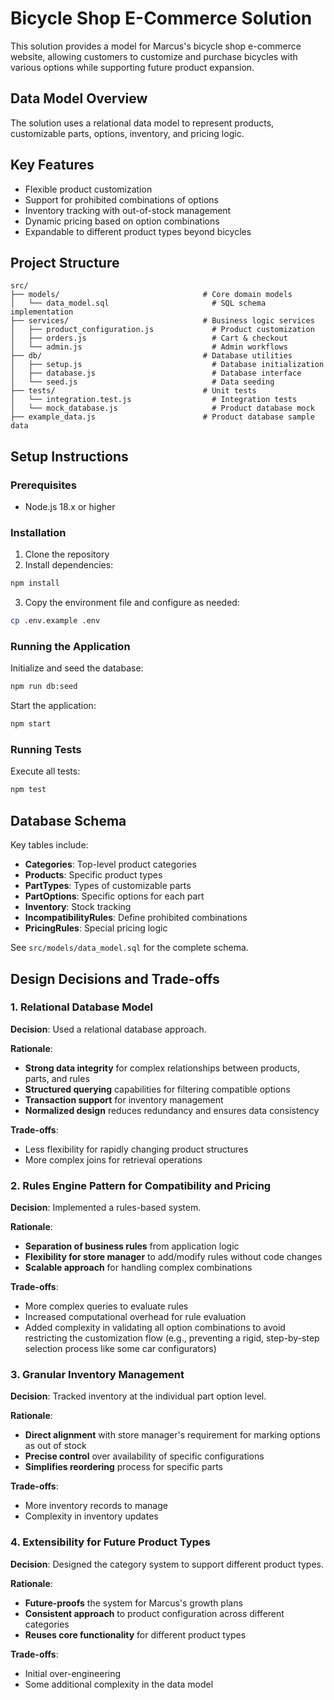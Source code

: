 # Bicycle Shop E-Commerce Solution

This solution provides a model for Marcus's bicycle shop e-commerce website, allowing customers to customize and purchase bicycles with various options while supporting future product expansion.

## Data Model Overview

The solution uses a relational data model to represent products, customizable parts, options, inventory, and pricing logic.

## Key Features

- Flexible product customization
- Support for prohibited combinations of options
- Inventory tracking with out-of-stock management
- Dynamic pricing based on option combinations
- Expandable to different product types beyond bicycles

## Project Structure

```
src/
├── models/                                # Core domain models
│   └── data_model.sql                       # SQL schema implementation
├── services/                              # Business logic services
│   ├── product_configuration.js             # Product customization
│   ├── orders.js                            # Cart & checkout
│   └── admin.js                             # Admin workflows
├── db/                                    # Database utilities
│   ├── setup.js                             # Database initialization
│   ├── database.js                          # Database interface
│   └── seed.js                              # Data seeding
├── tests/                                 # Unit tests
│   └── integration.test.js                  # Integration tests
│   └── mock_database.js                     # Product database mock
├── example_data.js                        # Product database sample data
```

## Setup Instructions

### Prerequisites

- Node.js 18.x or higher

### Installation

1. Clone the repository
2. Install dependencies:

```bash
npm install
```

3. Copy the environment file and configure as needed:

```bash
cp .env.example .env
```

### Running the Application

Initialize and seed the database:

```bash
npm run db:seed
```

Start the application:

```bash
npm start
```

### Running Tests

Execute all tests:

```bash
npm test
```

## Database Schema

Key tables include:

- **Categories**: Top-level product categories
- **Products**: Specific product types
- **PartTypes**: Types of customizable parts
- **PartOptions**: Specific options for each part
- **Inventory**: Stock tracking
- **IncompatibilityRules**: Define prohibited combinations
- **PricingRules**: Special pricing logic

See `src/models/data_model.sql` for the complete schema.

## Design Decisions and Trade-offs

### 1. Relational Database Model

**Decision**: Used a relational database approach.

**Rationale**:

- **Strong data integrity** for complex relationships between products, parts, and rules
- **Structured querying** capabilities for filtering compatible options
- **Transaction support** for inventory management
- **Normalized design** reduces redundancy and ensures data consistency

**Trade-offs**:

- Less flexibility for rapidly changing product structures
- More complex joins for retrieval operations

### 2. Rules Engine Pattern for Compatibility and Pricing

**Decision**: Implemented a rules-based system.

**Rationale**:

- **Separation of business rules** from application logic
- **Flexibility for store manager** to add/modify rules without code changes
- **Scalable approach** for handling complex combinations

**Trade-offs**:

- More complex queries to evaluate rules
- Increased computational overhead for rule evaluation
- Added complexity in validating all option combinations to avoid restricting the customization flow (e.g., preventing a rigid, step-by-step selection process like some car configurators)

### 3. Granular Inventory Management

**Decision**: Tracked inventory at the individual part option level.

**Rationale**:

- **Direct alignment** with store manager's requirement for marking options as out of stock
- **Precise control** over availability of specific configurations
- **Simplifies reordering** process for specific parts

**Trade-offs**:

- More inventory records to manage
- Complexity in inventory updates

### 4. Extensibility for Future Product Types

**Decision**: Designed the category system to support different product types.

**Rationale**:

- **Future-proofs** the system for Marcus's growth plans
- **Consistent approach** to product configuration across different categories
- **Reuses core functionality** for different product types

**Trade-offs**:

- Initial over-engineering
- Some additional complexity in the data model
